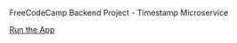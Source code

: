 FreeCodeCamp Backend Project - Timestamp Microservice

<a href="http://hs-timestamp-microservice.herokuapp.com/"> Run the App </a>
